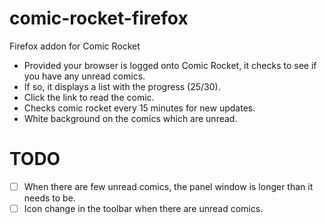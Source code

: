 comic-rocket-firefox
====================

Firefox addon for Comic Rocket

* Provided your browser is logged onto Comic Rocket, it checks to see if you have any unread comics.
* If so, it displays a list with the progress (25/30).
* Click the link to read the comic.
* Checks comic rocket every 15 minutes for new updates.
* White background on the comics which are unread.

TODO
====

* [ ] When there are few unread comics, the panel window is longer than it needs to be.
* [ ] Icon change in the toolbar when there are unread comics.
